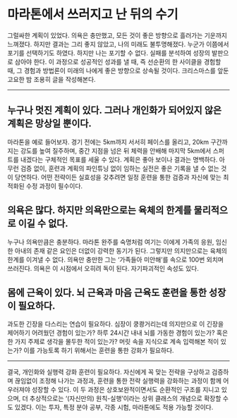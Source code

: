 # 마라톤에서 쓰러지고 난 뒤의 수기

그럴싸한 계획이 있었다. 의욕은 충만했고, 모든 것이 좋은 방향으로 흘러가는 기운까지 느껴졌다. 하지만 결과는 그리 좋지 않았고, 나의 미래도 불투명해졌다. 누군가 이쯤에서 포기를 선택하기도 하였다. 하지만 나는 포기할 수 없다. 실패를 분석하여 성장의 발판으로 삼아야 한다. 이 과정으로 성공적인 성과를 낼 때, 즉 선순환의 한 사이클을 경험할 때, 그 경험과 방법론이 미래의 나에게 좋은 방향으로 상속될 것이다. 크리스마스를 앞둔 고요한 밤 조용히 글을 작성해본다.

***

## 누구나 멋진 계획이 있다. 그러나 개인화가 되어있지 않은 계획은 망상일 뿐이다.
마라톤을 예로 들어보자. 경기 전에는 5km까지 서서히 페이스를 올리고, 20km 구간까지는 강도를 높여 질주하며, 중간 지점을 넘은 뒤 체력을 안배해 마지막 5km에서 스퍼트를 내겠다는 구체적인 목표를 세울 수 있다. 계획은 좋아 보이나 결과는 명백하다. 아무런 검증 없이, 훈련과 계획의 파인튜닝 없이 임하는 실전은 좋은 기록을 낼 수 없는 것이 당연하다. 어떤 전략이든 실효성을 갖추려면 일정 훈련을 통한 검증과 자신에 맞는 최적화된 수정 과정이 필수이다.


## 의욕은 많다. 하지만 의욕만으로는 육체의 한계를 물리적으로 이길 수 없다.
누구나 의욕만큼은 충분하다. 마라톤 완주를 숙명처럼 여기는 이에게 가족의 응원, 임신한 아내의 존재 같은 요인은 더없이 강력한 동기가 된다. 그렇지만 의지만으로는 육체의 한계를 이겨낼 수 없다. 의욕만 충만한 그는 ‘가족들아 미안해’를 속으로 100번 외치며 쓰러진다. 의욕은 이 시점에서 오히려 독이 된다. 자기파괴적인 속성도 있다.


## 몸에 근육이 있다. 뇌 근육과 마음 근육도 훈련을 통한 성장이 필요하다.
과도한 긴장을 다스리는 연습이 필요하다. 심장이 쿵쾅거리는데 의지만으로 이 긴장을 제어하기 어려웠던 경험이 있는가? 하루 24시간 내내 뇌를 가동한 경험이 있는가? 혹은 한 가지 주제로 생각을 몰두한 적이 있는가? 머릿 속을 지식으로 계속 입력해본 적이 있는가? 이를 가능토록 하기 위해서는 훈련을 통한 강화가 필요하다.

***

결국, 개인화와 실행력 강화 훈련이 필요하다. 자신에게 꼭 맞는 전략을 구상하고 검증하며 끊임없이 조정해 나가는 과정과, 훈련을 통한 전략 실행력을 강화하는 과정이 함께 어우러져야 성장할 수 있다. 이 두 과정은 상호보완적이면서도 순환적인 구조를 지니고 있으며, 더 추상적으로는 ‘(자신만의) 원칙-실행’이라는 상위 클래스의 개념으로 확장할 수도 있겠다. 이는 투자, 특정 분야 공부, 각종 시험, 마라톤에도 적용 가능할 것이다.

